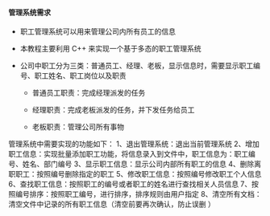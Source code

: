 #### 管理系统需求

- 职工管理系统可以用来管理公司内所有员工的信息

- 本教程主要利用 C++ 来实现一个基于多态的职工管理系统

- 公司中职工分为三类：普通员工、经理、老板，显示信息时，需要显示职工编号、职工姓名、职工岗位以及职责

  - 普通员工职责：完成经理派发的任务

  - 经理职责：完成老板派发的任务，并下发任务给员工

  - 老板职责：管理公司所有事物

管理系统中需要实现的功能如下：
	1、退出管理系统：退出当前管理系统
	2、增加职工信息：实现批量添加职工功能，将信息录入到文件中，职工信息为：职工编号、姓名、部门编号
	3、显示职工信息：显示公司内部所有职工的信息
	4、删除离职职工：按照编号删除指定的职工
	5、修改职工信息：按照编号修改职工个人信息
	6、查找职工信息：按照职工的编号或者职工的姓名进行查找相关人员信息
	7、按照编号排序：按照职工编号，进行排序，排序规则由用户指定
	8、清空所有文档：清空文件中记录的所有职工信息（清空前要再次确认，防止误删 ）